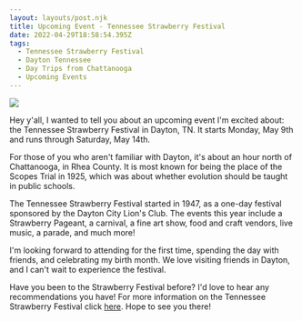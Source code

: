 ```yaml
---
layout: layouts/post.njk
title: Upcoming Event - Tennessee Strawberry Festival
date: 2022-04-29T18:58:54.395Z
tags:
  - Tennessee Strawberry Festival
  - Dayton Tennessee
  - Day Trips from Chattanooga
  - Upcoming Events
---
```

![](/images/strawberry.png)

Hey y'all, I wanted to tell you about an upcoming event I'm excited about: the Tennessee Strawberry Festival in Dayton, TN. It starts Monday, May 9th and runs through Saturday, May 14th.  

For those of you who aren't familiar with Dayton, it's about an hour north of Chattanooga, in Rhea County. It is most known for being the place of the Scopes Trial in 1925, which was about whether evolution should be taught in public schools.

The Tennessee Strawberry Festival started in 1947, as a one-day festival sponsored by the Dayton City Lion's Club. The events this year include a Strawberry Pageant, a carnival, a fine art show, food and craft vendors, live music, a parade, and much more!  

I'm looking forward to attending for the first time, spending the day with friends, and celebrating my birth month. We love visiting friends in Dayton, and I can't wait to experience the festival. 

Have you been to the Strawberry Festival before? I'd love to hear any recommendations you have! For more information on the Tennessee Strawberry Festival click [here](https://tnstrawberryfestival.com/). Hope to see you there!